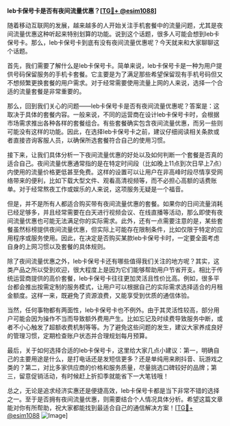 **leb卡保号卡是否有夜间流量优惠？[[TG💪+ @esim1088](https://t.me/s/esim1088)]**

随着移动互联网的发展，越来越多的人开始关注手机套餐中的流量问题，尤其是夜间流量优惠这种听起来特别划算的功能。说到这个话题，很多人可能会想到leb卡保号卡。那么，leb卡保号卡到底有没有夜间流量优惠呢？今天就来和大家聊聊这个话题。

首先，我们需要了解什么是leb卡保号卡。简单来说，leb卡保号卡是一种为用户提供号码保留服务的手机卡套餐。它主要是为了满足那些希望保留现有手机号码但又不想频繁更换套餐的用户需求。对于经常需要使用流量上网的人来说，选择一个合适的流量套餐是非常重要的。

那么，回到我们关心的问题——leb卡保号卡是否有夜间流量优惠呢？答案是：这取决于具体的套餐内容。一般来说，不同的运营商在设计leb卡保号卡时，会根据市场需求推出各种各样的套餐组合。有些套餐确实包含夜间流量优惠，而另一些则可能没有这样的功能。因此，在选择leb卡保号卡之前，建议仔细阅读相关条款或者直接咨询客服人员，以确保所选套餐符合自己的使用习惯。

接下来，让我们具体分析一下夜间流量优惠的好处以及如何判断一个套餐是否真的适合自己。夜间流量优惠通常指的是在特定时间段（比如晚上11点到次日早上7点）内使用的流量价格更低甚至免费。这样的设置可以让用户在非高峰时段尽情享受网络带来的便利，比如下载大型文件、观看高清视频等，而不必担心高额的话费账单。对于经常熬夜工作或娱乐的人来说，这项服务无疑是一个福音。

但是，并不是所有人都适合购买带有夜间流量优惠的套餐。如果你的日间流量消耗已经足够多，并且经常需要在白天进行视频会议、在线直播等活动，那么即使有夜间流量优惠也可能无法满足你的实际需求。此外，还有一点需要注意的是，某些套餐虽然标榜提供夜间流量优惠，但实际上可能存在限制条件，比如仅限于特定的应用程序或服务使用。因此，在决定是否购买某款leb卡保号卡时，一定要全面考虑自身的上网习惯以及套餐的具体规则。

除了夜间流量优惠之外，leb卡保号卡还有哪些值得我们关注的地方呢？其实，这类产品之所以受到欢迎，很大程度上是因为它们能够帮助用户节省开支。相比于传统运营商提供的高价套餐，leb卡保号卡往往更加灵活且性价比高。例如，很多平台都会推出按需定制的服务模式，让用户可以根据自己的实际需求选择适合的月租金额度。这样一来，既避免了资源浪费，又能享受到优质的通信体验。

当然，任何事物都有两面性，leb卡保号卡也不例外。由于其灵活性较高，部分用户可能会因为操作不当而导致额外费用产生。比如忘记及时续费导致服务中断，或者不小心触发了超额收费机制等等。为了避免这些问题的发生，建议大家养成良好的管理习惯，定期检查账户状态并合理规划每月预算。

最后，关于如何选择合适的leb卡保号卡，这里给大家几点小建议：第一，明确自己的主要用途是什么，是打电话还是发短信更多？还是单纯用来刷抖音、玩游戏之类的？第二，对比多家供应商的价格和服务质量，尽量挑选口碑较好的品牌；第三，留意促销活动，有时候赶上折扣季就能省下一大笔钱哦！

总之，无论是追求经济实惠还是便捷高效，leb卡保号卡都是当下非常不错的选择之一。至于是否拥有夜间流量优惠，则需要结合个人情况具体分析。希望这篇文章能对你有所帮助，祝大家都能找到最适合自己的通信解决方案！[[TG💪+ @esim1088](https://t.me/s/esim1088) ![Image](https://i.postimg.cc/4NQfJmqS/Snipaste-2025-05-13-00-14-12.png)]